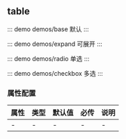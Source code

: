 ## table

::: demo demos/base 默认
:::

::: demo demos/expand 可展开
:::

::: demo demos/radio 单选
:::

::: demo demos/checkbox 多选
:::

### 属性配置

| 属性 | 类型 | 默认值 | 必传 | 说明 |
| ---- | ---- | ------ | ---- | ---- |
| -    | -    | -      | -    | -    |
